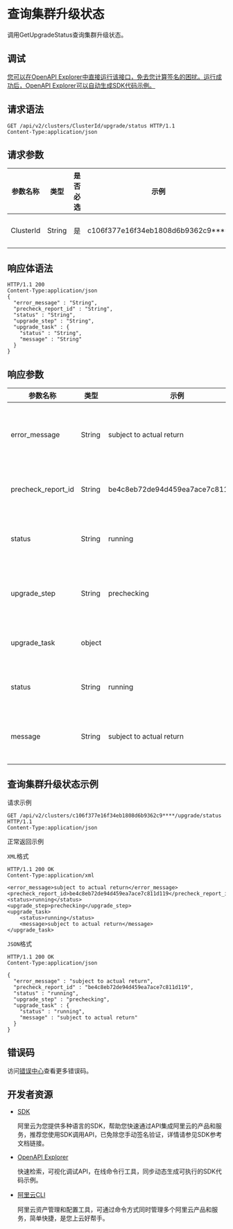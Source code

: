 # 查询集群升级状态

调用GetUpgradeStatus查询集群升级状态。

## 调试

[您可以在OpenAPI Explorer中直接运行该接口，免去您计算签名的困扰。运行成功后，OpenAPI Explorer可以自动生成SDK代码示例。](https://api.aliyun.com/#product=CS&api=GetUpgradeStatus&type=ROA&version=2015-12-15)

## 请求语法

```
GET /api/v2/clusters/ClusterId/upgrade/status HTTP/1.1 
Content-Type:application/json
```

## 请求参数

|参数名称|类型|是否必选|示例|说明|
|----|--|----|--|--|
|ClusterId|String|是|c106f377e16f34eb1808d6b9362c9\*\*\*\*|集群ID。 |

## 响应体语法

```
HTTP/1.1 200
Content-Type:application/json
{
  "error_message" : "String",
  "precheck_report_id" : "String",
  "status" : "String",
  "upgrade_step" : "String",
  "upgrade_task" : {
    "status" : "String",
    "message" : "String"
  }
}
```

## 响应参数

|参数名称|类型|示例|说明|
|----|--|--|--|
|error\_message|String|subject to actual return|集群升级中的错误信息。 |
|precheck\_report\_id|String|be4c8eb72de94d459ea7ace7c811d119|预检查返回ID。 |
|status|String|running|集群目前升级的状态。 |
|upgrade\_step|String|prechecking|集群目前升级的阶段。 |
|upgrade\_task|object| |升级任务详情。 |
|status|String|running|升级任务状态。 |
|message|String|subject to actual return|升级任务描述信息。 |

## 查询集群升级状态示例

请求示例

```
GET /api/v2/clusters/c106f377e16f34eb1808d6b9362c9****/upgrade/status HTTP/1.1 
Content-Type:application/json
```

正常返回示例

`XML`格式

```
HTTP/1.1 200 OK
Content-Type:application/xml

<error_message>subject to actual return</error_message>
<precheck_report_id>be4c8eb72de94d459ea7ace7c811d119</precheck_report_id>
<status>running</status>
<upgrade_step>prechecking</upgrade_step>
<upgrade_task>
    <status>running</status>
    <message>subject to actual return</message>
</upgrade_task>
```

`JSON`格式

```
HTTP/1.1 200 OK
Content-Type:application/json

{
  "error_message" : "subject to actual return",
  "precheck_report_id" : "be4c8eb72de94d459ea7ace7c811d119",
  "status" : "running",
  "upgrade_step" : "prechecking",
  "upgrade_task" : {
    "status" : "running",
    "message" : "subject to actual return"
  }
}
```

## 错误码

访问[错误中心](https://error-center.aliyun.com/status/product/CS)查看更多错误码。

## 开发者资源

-   [SDK](https://next.api.aliyun.com/api-tools/sdk/CS?version=2015-12-15&)

    阿里云为您提供多种语言的SDK，帮助您快速通过API集成阿里云的产品和服务，推荐您使用SDK调用API，已免除您手动签名验证，详情请参见SDK参考文档链接。

-   [OpenAPI Explorer](https://next.api.aliyun.com/api/CS/2015-12-15/GetUpgradeStatus)

    快速检索，可视化调试API，在线命令行工具，同步动态生成可执行的SDK代码示例。

-   [阿里云CLI](https://github.com/aliyun/aliyun-cli)

    阿里云资产管理和配置工具，可通过命令方式同时管理多个阿里云产品和服务，简单快捷，是您上云好帮手。


